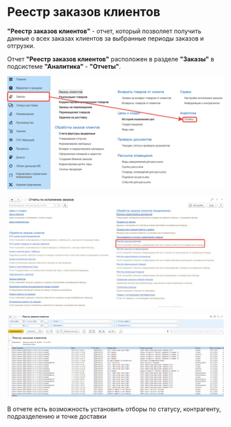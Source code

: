 # Реестр заказов клиентов

**"Реестр заказов клиентов"** - отчет, который позволяет получить данные о всех заказах клиентов за выбранные периоды заказов и отгрузки.

Отчет **"Реестр заказов клиентов"** расположен в разделе **"Заказы"** в подсистеме **"Аналитика"** - **"Отчеты"**.

[![1][1]][1]

[![2][2]][2]

[![3][3]][3]

В отчете есть возможность установить отборы по статусу, контрагенту, подразделению и точке доставки

[1]:RegisterOfCustomerOrders.assets/1.png
[2]:RegisterOfCustomerOrders.assets/2.png
[3]:RegisterOfCustomerOrders.assets/31.png
